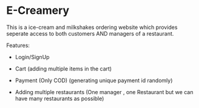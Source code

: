 # E-Creamery

This is a ice-cream and milkshakes ordering website which provides seperate access to both customers AND managers of a restaurant. 

Features:

- Login/SignUp 

- Cart (adding multiple items in the cart)

- Payment (Only COD) (generating unique payment id randomly)

- Adding multiple restaurants (One manager , one Restaurant but we can have many restaurants as possible)
